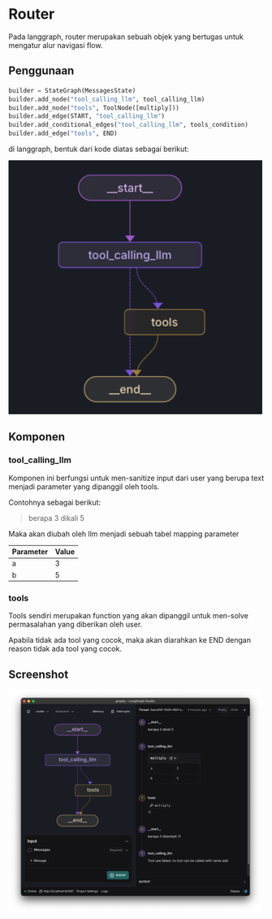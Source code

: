 # Router

Pada langgraph, router merupakan sebuah objek yang bertugas untuk mengatur alur navigasi flow.

## Penggunaan

```python
builder = StateGraph(MessagesState)
builder.add_node("tool_calling_llm", tool_calling_llm)
builder.add_node("tools", ToolNode([multiply]))
builder.add_edge(START, "tool_calling_llm")
builder.add_conditional_edges("tool_calling_llm", tools_condition)
builder.add_edge("tools", END)
```

di langgraph, bentuk dari kode diatas sebagai berikut:

<img src="../assets/router.png" width="500" />

## Komponen

### tool_calling_llm

Komponen ini berfungsi untuk men-sanitize input dari user yang berupa text menjadi parameter yang dipanggil oleh tools.

Contohnya sebagai berikut:

> berapa 3 dikali 5

Maka akan diubah oleh llm menjadi sebuah tabel mapping parameter

| Parameter | Value |
|-----------|-------|
| a         | 3     |
| b         | 5     |

### tools

Tools sendiri merupakan function yang akan dipanggil untuk men-solve permasalahan yang diberikan oleh user.

Apabila tidak ada tool yang cocok, maka akan diarahkan ke END dengan reason tidak ada tool yang cocok.

## Screenshot

<img src="../assets/router_langgraph.png" width="500" />